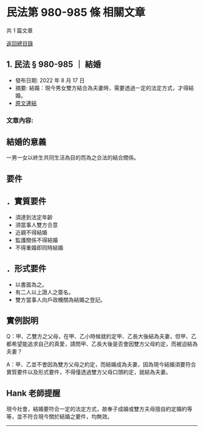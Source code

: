 # 民法第 980-985 條 相關文章

共 1 篇文章

[返回總目錄](00_總目錄.md)

## 1. 民法 § 980-985 ｜ 結婚

- 發布日期: 2022 年 8 月 17 日
- 摘要: 結婚：現今男女雙方結合為夫妻時，需要透過一定的法定方式，才得結婚。
- [原文連結](https://www.jasper-realestate.com/%e7%b5%90%e5%a9%9a/)

### 文章內容:

## 結婚的意義

一男一女以終生共同生活為目的而為之合法的結合關係。

## 要件

## ．實質要件

- 須達到法定年齡
- 須當事人雙方合意
- 近親不得結婚
- 監護關係不得結婚
- 不得重婚即同時結婚

## ．形式要件

- 以書面為之。
- 有二人以上證人之簽名。
- 雙方當事人向戶政機關為結婚之登記。

## 實例説明

Q：甲、乙雙方之父母，在甲、乙小時候就約定甲、乙長大後結為夫妻，但甲、乙都希望能追求自己的真愛，請問甲、乙長大後是否會因雙方父母約定，而被迫結為夫妻？

A：甲、乙並不會因為雙方父母之約定，而結婚成為夫妻，因為現今結婚須要符合實質要件以及形式要件，不得僅透過雙方父母口頭約定，就結為夫妻。

## Hank 老師提醒

現今社會，結婚要符合一定的法定方式，故奉子成婚或雙方夫母擅自約定婚約等等，並不符合現今關於結婚之要件，均無效。

---

